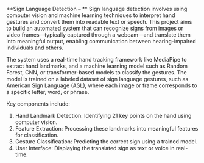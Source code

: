**Sign Language Detection – **
Sign language detection involves using computer vision and machine learning techniques to interpret hand gestures and convert them into readable text or speech. This project aims to build an automated system that can recognize signs from images or video frames—typically captured through a webcam—and translate them into meaningful output, enabling communication between hearing-impaired individuals and others.

The system uses a real-time hand tracking framework like MediaPipe to extract hand landmarks, and a machine learning model such as Random Forest, CNN, or transformer-based models to classify the gestures. The model is trained on a labeled dataset of sign language gestures, such as American Sign Language (ASL), where each image or frame corresponds to a specific letter, word, or phrase.

Key components include:
1. Hand Landmark Detection: Identifying 21 key points on the hand using computer vision.
2. Feature Extraction: Processing these landmarks into meaningful features for classification.
3. Gesture Classification: Predicting the correct sign using a trained model.
4. User Interface: Displaying the translated sign as text or voice in real-time.
